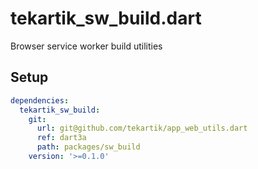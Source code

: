 # tekartik_sw_build.dart

Browser service worker build utilities

## Setup

```yaml
dependencies:
  tekartik_sw_build:
    git:
      url: git@github.com/tekartik/app_web_utils.dart
      ref: dart3a
      path: packages/sw_build
    version: '>=0.1.0'
```
